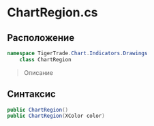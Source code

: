 
# ChartRegion.cs
## Расположение
```csharp
namespace TigerTrade.Chart.Indicators.Drawings  
    class ChartRegion
```

> Описание

## Синтаксис
```csharp
public ChartRegion()
public ChartRegion(XColor color)

```
